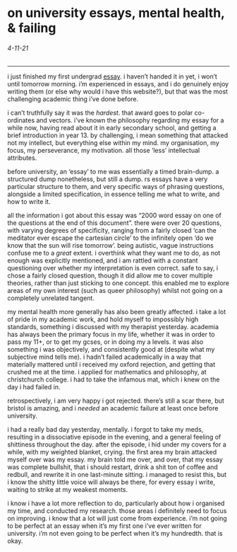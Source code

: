 # on university essays, mental health, & failing
###### 4-11-21
* * *

i just finished my first undergrad [essay](). i haven’t handed it in yet, i won’t until tomorrow morning. i’m experienced in essays, and i do genuinely enjoy writing them (or else why would i have this website?), but that was the most challenging academic thing i’ve done before.

i can’t truthfully say it was the *hardest*. that award goes to polar co-ordinates and vectors. i’ve known the philosophy regarding my essay for a while now, having read about it in early secondary school, and getting a brief introduction in year 13. by challenging, i mean something that attacked not my intellect, but everything else within my mind. my organisation, my focus, my perseverance, my motivation. all those ‘less’ intellectual attributes. 

before university, an ‘essay’ to me was essentially a timed brain-dump. a structured dump nonetheless, but still a dump. rs essays have a very particular structure to them, and very specific ways of phrasing questions, alongside a limited specification, in essence telling me what to write, and how to write it. 

all the information i got about this essay was “2000 word essay on one of the questions at the end of this document”. there were over 20 questions, with varying degrees of specificity, ranging from a fairly closed ‘can the meditator ever escape the cartesian circle’ to the infinitely open ‘do we know that the sun will rise tomorrow’. being autistic, vague instructions confuse me to a *great* extent. i overthink what they want me to do, as not enough was explicitly mentioned, and i am rattled with a constant questioning over whether my interpretation is even correct. safe to say, i chose a fairly closed question, though it did allow me to cover multiple theories, rather than just sticking to one concept. this enabled me to explore areas of my own interest (such as queer philosophy) whilst not going on a completely unrelated tangent.

my mental health more generally has also been greatly affected. i take a lot of pride in my academic work, and hold myself to impossibly high standards, something i discussed with my therapist yesterday. academia has always been the primary focus in my life, whether it was in order to pass my 11+, or to get my gcses, or in doing my a levels. it was also something i was objectively, and consistently good at (despite what my subjective mind tells me). i hadn’t failed academically in a way that materially mattered until i received my oxford rejection, and getting that crushed me at the time. i applied for mathematics and philosophy, at christchurch college. i had to take the infamous mat, which i knew on the day i had failed in. 

retrospectively, i am very happy i got rejected. there’s still a scar there, but bristol is amazing, and i *needed* an academic failure at least once before university. 

i had a really bad day yesterday, mentally. i forgot to take my meds, resulting in a dissociative episode in the evening, and a general feeling of shittiness throughout the day. after the episode, i hid under my covers for a while, with my weighted blanket, crying. the first area my brain attacked myself over was my essay. my brain told me over, and over, that my essay was complete bullshit, that i should restart, drink a shit ton of coffee and redbull, and rewrite it in one last-minute sitting. i managed to resist this, but i know the shitty little voice will always be there, for every essay i write, waiting to strike at my weakest moments. 

i know i have a lot more reflection to do, particularly about how i organised my time, and conducted my research. those areas i definitely need to focus on improving. i know that a lot will just come from experience. i’m not going to be perfect at an essay when it’s my first one i’ve ever written for university. i’m not even going to be perfect when it’s my hundredth. that is okay. 

